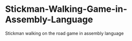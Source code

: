# Stickman-Walking-Game-in-Assembly-Language
Stickman walking on the road game in assembly language
